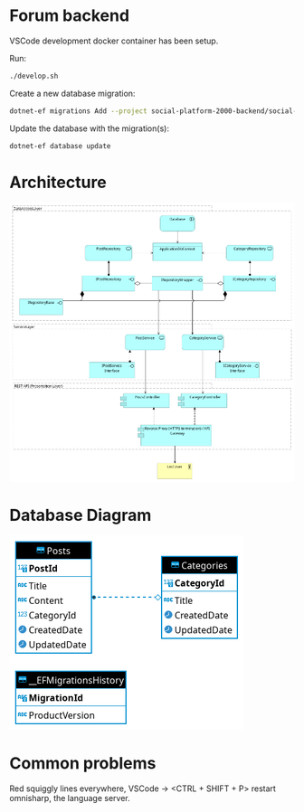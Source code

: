 # Forum backend

VSCode development docker container has been setup.

Run:
```bash
./develop.sh
```
Create a new database migration:
```bash
dotnet-ef migrations Add --project social-platform-2000-backend/social-platform-2000-backend.csproj -o DataAccessLayer/Migrations <name_of_migration>
```

Update the database with the migration(s):
```bash
dotnet-ef database update
```

# Architecture

![Architecture](documentation/architecture_2.png "Architecture")

# Database Diagram

![Database Diagram](documentation/db_diagram.png "Database Diagram")



# Common problems
Red squiggly lines everywhere, VSCode -> <CTRL + SHIFT + P> restart omnisharp, the language server.